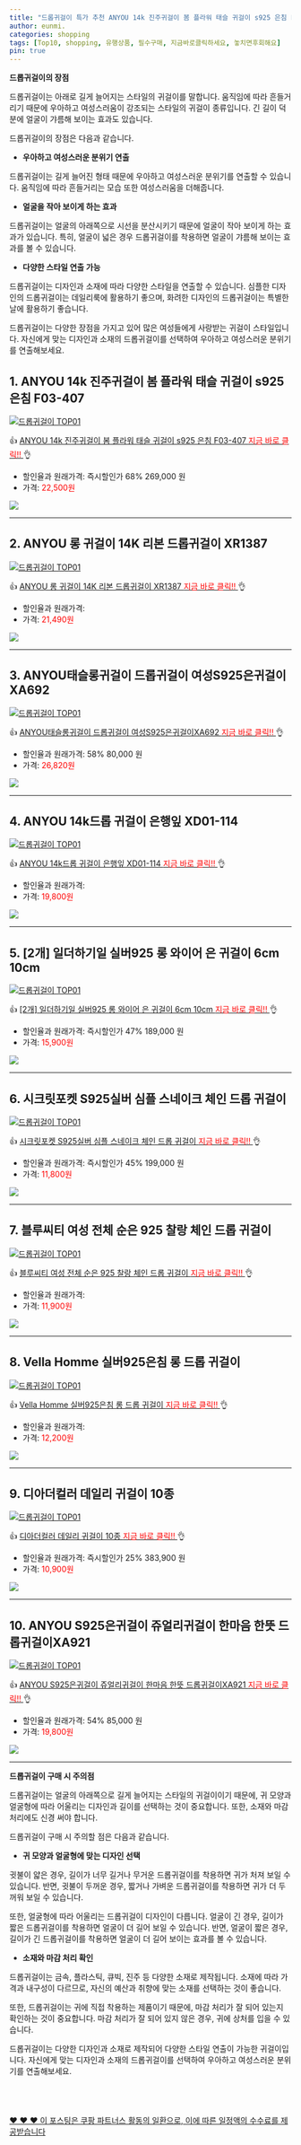 ```yaml
---
title: "드롭귀걸이 특가 추천 ANYOU 14k 진주귀걸이 봄 플라워 태슬 귀걸이 s925 은침 F03-407 비교 장점"
author: eunmi.
categories: shopping
tags: [Top10, shopping, 유행상품, 필수구매, 지금바로클릭하세요, 놓치면후회해요]
pin: true
---
```

**드롭귀걸이의 장점**

드롭귀걸이는 아래로 길게 늘어지는 스타일의 귀걸이를 말합니다. 움직임에 따라 흔들거리기 때문에 우아하고 여성스러움이 강조되는 스타일의 귀걸이 종류입니다. 긴 길이 덕분에 얼굴이 갸름해 보이는 효과도 있습니다.

드롭귀걸이의 장점은 다음과 같습니다.

* **우아하고 여성스러운 분위기 연출**

드롭귀걸이는 길게 늘어진 형태 때문에 우아하고 여성스러운 분위기를 연출할 수 있습니다. 움직임에 따라 흔들거리는 모습 또한 여성스러움을 더해줍니다.

* **얼굴을 작아 보이게 하는 효과**

드롭귀걸이는 얼굴의 아래쪽으로 시선을 분산시키기 때문에 얼굴이 작아 보이게 하는 효과가 있습니다. 특히, 얼굴이 넓은 경우 드롭귀걸이를 착용하면 얼굴이 갸름해 보이는 효과를 볼 수 있습니다.

* **다양한 스타일 연출 가능**

드롭귀걸이는 디자인과 소재에 따라 다양한 스타일을 연출할 수 있습니다. 심플한 디자인의 드롭귀걸이는 데일리룩에 활용하기 좋으며, 화려한 디자인의 드롭귀걸이는 특별한 날에 활용하기 좋습니다.

드롭귀걸이는 다양한 장점을 가지고 있어 많은 여성들에게 사랑받는 귀걸이 스타일입니다. 자신에게 맞는 디자인과 소재의 드롭귀걸이를 선택하여 우아하고 여성스러운 분위기를 연출해보세요.

   

## 1. ANYOU 14k 진주귀걸이 봄 플라워 태슬 귀걸이 s925 은침 F03-407

[![드롭귀걸이 TOP01](https://thumbnail9.coupangcdn.com/thumbnails/remote/230x230ex/image/vendor_inventory/9ebb/9cf1110729ee5d7ecb8727cf9ec4187fa0aa56e517fdfe368fc31b3887a0.jpg)](https://link.coupang.com/re/AFFSDP?lptag=AF3617701&subid=GithubCoopas&pageKey=7274174168&traceid=V0-153&itemId=18558584980&vendorItemId=85696267337)


👍 [ANYOU 14k 진주귀걸이 봄 플라워 태슬 귀걸이 s925 은침 F03-407 <font color=red> 지금 바로 클릭!! </font> ](https://link.coupang.com/re/AFFSDP?lptag=AF3617701&subid=GithubCoopas&pageKey=7274174168&traceid=V0-153&itemId=18558584980&vendorItemId=85696267337) 👌 


- 할인율과 원래가격: 즉시할인가 68%  269,000   원
- 가격: <span style='color:red'>22,500원</span>

[![](/discount_price.png)](https://link.coupang.com/re/AFFSDP?lptag=AF3617701&subid=GithubCoopas&pageKey=7274174168&traceid=V0-153&itemId=18558584980&vendorItemId=85696267337)

---


   

## 2. ANYOU 롱 귀걸이 14K 리본 드롭귀걸이 XR1387

[![드롭귀걸이 TOP01](https://thumbnail7.coupangcdn.com/thumbnails/remote/230x230ex/image/vendor_inventory/f1a2/64936e5eb731cc62d535b7b2f1e061d20b4a5210a15db020c9d6ed984b7e.jpg)](https://link.coupang.com/re/AFFSDP?lptag=AF3617701&subid=GithubCoopas&pageKey=7343754645&traceid=V0-153&itemId=18881794037&vendorItemId=86010224551)


👍 [ANYOU 롱 귀걸이 14K 리본 드롭귀걸이 XR1387 <font color=red> 지금 바로 클릭!! </font> ](https://link.coupang.com/re/AFFSDP?lptag=AF3617701&subid=GithubCoopas&pageKey=7343754645&traceid=V0-153&itemId=18881794037&vendorItemId=86010224551) 👌 


- 할인율과 원래가격: 
- 가격: <span style='color:red'>21,490원</span>

[![](/discount_price.png)](https://link.coupang.com/re/AFFSDP?lptag=AF3617701&subid=GithubCoopas&pageKey=7343754645&traceid=V0-153&itemId=18881794037&vendorItemId=86010224551)

---


   

## 3. ANYOU태슬롱귀걸이 드롭귀걸이 여성S925은귀걸이XA692

[![드롭귀걸이 TOP01](https://thumbnail6.coupangcdn.com/thumbnails/remote/230x230ex/image/vendor_inventory/6d88/9bd95266ac73d0249b86882821e8923e0b167d420da7b58f086418b46bfc.jpg)](https://link.coupang.com/re/AFFSDP?lptag=AF3617701&subid=GithubCoopas&pageKey=7344621697&traceid=V0-153&itemId=18885972560&vendorItemId=86014224839)


👍 [ANYOU태슬롱귀걸이 드롭귀걸이 여성S925은귀걸이XA692 <font color=red> 지금 바로 클릭!! </font> ](https://link.coupang.com/re/AFFSDP?lptag=AF3617701&subid=GithubCoopas&pageKey=7344621697&traceid=V0-153&itemId=18885972560&vendorItemId=86014224839) 👌 


- 할인율과 원래가격: 58%  80,000   원
- 가격: <span style='color:red'>26,820원</span>

[![](/discount_price.png)](https://link.coupang.com/re/AFFSDP?lptag=AF3617701&subid=GithubCoopas&pageKey=7344621697&traceid=V0-153&itemId=18885972560&vendorItemId=86014224839)

---


   

## 4. ANYOU 14k드롭 귀걸이 은행잎 XD01-114

[![드롭귀걸이 TOP01](https://thumbnail6.coupangcdn.com/thumbnails/remote/230x230ex/image/vendor_inventory/33fc/c0f04cecc96918267afc6da2f21d28f6f233735e4caf85b209927da5b570.jpg)](https://link.coupang.com/re/AFFSDP?lptag=AF3617701&subid=GithubCoopas&pageKey=7355823143&traceid=V0-153&itemId=18939736075&vendorItemId=86066247150)


👍 [ANYOU 14k드롭 귀걸이 은행잎 XD01-114 <font color=red> 지금 바로 클릭!! </font> ](https://link.coupang.com/re/AFFSDP?lptag=AF3617701&subid=GithubCoopas&pageKey=7355823143&traceid=V0-153&itemId=18939736075&vendorItemId=86066247150) 👌 


- 할인율과 원래가격: 
- 가격: <span style='color:red'>19,800원</span>

[![](/discount_price.png)](https://link.coupang.com/re/AFFSDP?lptag=AF3617701&subid=GithubCoopas&pageKey=7355823143&traceid=V0-153&itemId=18939736075&vendorItemId=86066247150)

---


   

## 5. [2개] 일더하기일 실버925 롱 와이어 은 귀걸이 6cm 10cm

[![드롭귀걸이 TOP01](https://thumbnail9.coupangcdn.com/thumbnails/remote/230x230ex/image/vendor_inventory/19a5/5f5d044fe1551aac27f8745940730b0405d43c400321061db7bbea695ed0.jpg)](https://link.coupang.com/re/AFFSDP?lptag=AF3617701&subid=GithubCoopas&pageKey=7136002035&traceid=V0-153&itemId=17905388506&vendorItemId=85068133299)


👍 [[2개] 일더하기일 실버925 롱 와이어 은 귀걸이 6cm 10cm <font color=red> 지금 바로 클릭!! </font> ](https://link.coupang.com/re/AFFSDP?lptag=AF3617701&subid=GithubCoopas&pageKey=7136002035&traceid=V0-153&itemId=17905388506&vendorItemId=85068133299) 👌 


- 할인율과 원래가격: 즉시할인가 47%  189,000   원
- 가격: <span style='color:red'>15,900원</span>

[![](/discount_price.png)](https://link.coupang.com/re/AFFSDP?lptag=AF3617701&subid=GithubCoopas&pageKey=7136002035&traceid=V0-153&itemId=17905388506&vendorItemId=85068133299)

---


   

## 6. 시크릿포켓 S925실버 심플 스네이크 체인 드롭 귀걸이

[![드롭귀걸이 TOP01](https://thumbnail10.coupangcdn.com/thumbnails/remote/230x230ex/image/vendor_inventory/549a/b5cf17ccda0c1c6c0261ea266daa65637f1a3a83ae49de4ee78c5572f854.jpg)](https://link.coupang.com/re/AFFSDP?lptag=AF3617701&subid=GithubCoopas&pageKey=7119560174&traceid=V0-153&itemId=17822461730&vendorItemId=84986343600)


👍 [시크릿포켓 S925실버 심플 스네이크 체인 드롭 귀걸이 <font color=red> 지금 바로 클릭!! </font> ](https://link.coupang.com/re/AFFSDP?lptag=AF3617701&subid=GithubCoopas&pageKey=7119560174&traceid=V0-153&itemId=17822461730&vendorItemId=84986343600) 👌 


- 할인율과 원래가격: 즉시할인가 45%  199,000   원
- 가격: <span style='color:red'>11,800원</span>

[![](/discount_price.png)](https://link.coupang.com/re/AFFSDP?lptag=AF3617701&subid=GithubCoopas&pageKey=7119560174&traceid=V0-153&itemId=17822461730&vendorItemId=84986343600)

---


   

## 7. 블루씨티 여성 전체 순은 925 찰랑 체인 드롭 귀걸이

[![드롭귀걸이 TOP01](https://thumbnail6.coupangcdn.com/thumbnails/remote/230x230ex/image/vendor_inventory/7449/e0c952cc57611416b6c1b46a9c7152c3f293fa4e57013f534389a4153f44.png)](https://link.coupang.com/re/AFFSDP?lptag=AF3617701&subid=GithubCoopas&pageKey=7292420114&traceid=V0-153&itemId=18642014779&vendorItemId=85777099745)


👍 [블루씨티 여성 전체 순은 925 찰랑 체인 드롭 귀걸이 <font color=red> 지금 바로 클릭!! </font> ](https://link.coupang.com/re/AFFSDP?lptag=AF3617701&subid=GithubCoopas&pageKey=7292420114&traceid=V0-153&itemId=18642014779&vendorItemId=85777099745) 👌 


- 할인율과 원래가격: 
- 가격: <span style='color:red'>11,900원</span>

[![](/discount_price.png)](https://link.coupang.com/re/AFFSDP?lptag=AF3617701&subid=GithubCoopas&pageKey=7292420114&traceid=V0-153&itemId=18642014779&vendorItemId=85777099745)

---


   

## 8. Vella Homme 실버925은침 롱 드롭 귀걸이

[![드롭귀걸이 TOP01](https://thumbnail7.coupangcdn.com/thumbnails/remote/230x230ex/image/vendor_inventory/952c/aed3ddc26889e2791e9af45630a46d046058dc10fbc49af74ee943e9fed0.jpg)](https://link.coupang.com/re/AFFSDP?lptag=AF3617701&subid=GithubCoopas&pageKey=7421086748&traceid=V0-153&itemId=19250478913&vendorItemId=86366194012)


👍 [Vella Homme 실버925은침 롱 드롭 귀걸이 <font color=red> 지금 바로 클릭!! </font> ](https://link.coupang.com/re/AFFSDP?lptag=AF3617701&subid=GithubCoopas&pageKey=7421086748&traceid=V0-153&itemId=19250478913&vendorItemId=86366194012) 👌 


- 할인율과 원래가격: 
- 가격: <span style='color:red'>12,200원</span>

[![](/discount_price.png)](https://link.coupang.com/re/AFFSDP?lptag=AF3617701&subid=GithubCoopas&pageKey=7421086748&traceid=V0-153&itemId=19250478913&vendorItemId=86366194012)

---


   

## 9. 디아더컬러 데일리 귀걸이 10종

[![드롭귀걸이 TOP01](https://thumbnail10.coupangcdn.com/thumbnails/remote/230x230ex/image/vendor_inventory/26d5/a6680919fd00481afbbaa98d683f982b6fa05fc8583698cd73683b35d1a2.jpg)](https://link.coupang.com/re/AFFSDP?lptag=AF3617701&subid=GithubCoopas&pageKey=7116559974&traceid=V0-153&itemId=17806613574&vendorItemId=84970629376)


👍 [디아더컬러 데일리 귀걸이 10종 <font color=red> 지금 바로 클릭!! </font> ](https://link.coupang.com/re/AFFSDP?lptag=AF3617701&subid=GithubCoopas&pageKey=7116559974&traceid=V0-153&itemId=17806613574&vendorItemId=84970629376) 👌 


- 할인율과 원래가격: 즉시할인가 25%  383,900   원
- 가격: <span style='color:red'>10,900원</span>

[![](/discount_price.png)](https://link.coupang.com/re/AFFSDP?lptag=AF3617701&subid=GithubCoopas&pageKey=7116559974&traceid=V0-153&itemId=17806613574&vendorItemId=84970629376)

---


   

## 10. ANYOU S925은귀걸이 쥬얼리귀걸이 한마음 한뜻 드롭귀걸이XA921

[![드롭귀걸이 TOP01](https://thumbnail9.coupangcdn.com/thumbnails/remote/230x230ex/image/vendor_inventory/276f/b108beec50a270403b13e8f3794ca2a3b58d5718ed1aa6db0c2254ce0d5f.jpg)](https://link.coupang.com/re/AFFSDP?lptag=AF3617701&subid=GithubCoopas&pageKey=7356210703&traceid=V0-153&itemId=18941455514&vendorItemId=87090084873)


👍 [ANYOU S925은귀걸이 쥬얼리귀걸이 한마음 한뜻 드롭귀걸이XA921 <font color=red> 지금 바로 클릭!! </font> ](https://link.coupang.com/re/AFFSDP?lptag=AF3617701&subid=GithubCoopas&pageKey=7356210703&traceid=V0-153&itemId=18941455514&vendorItemId=87090084873) 👌 


- 할인율과 원래가격: 54%  85,000   원
- 가격: <span style='color:red'>19,800원</span>

[![](/discount_price.png)](https://link.coupang.com/re/AFFSDP?lptag=AF3617701&subid=GithubCoopas&pageKey=7356210703&traceid=V0-153&itemId=18941455514&vendorItemId=87090084873)

---
**드롭귀걸이 구매 시 주의점**

드롭귀걸이는 얼굴의 아래쪽으로 길게 늘어지는 스타일의 귀걸이이기 때문에, 귀 모양과 얼굴형에 따라 어울리는 디자인과 길이를 선택하는 것이 중요합니다. 또한, 소재와 마감 처리에도 신경 써야 합니다.

드롭귀걸이 구매 시 주의할 점은 다음과 같습니다.

* **귀 모양과 얼굴형에 맞는 디자인 선택**

귓불이 얇은 경우, 길이가 너무 길거나 무거운 드롭귀걸이를 착용하면 귀가 처져 보일 수 있습니다. 반면, 귓불이 두꺼운 경우, 짧거나 가벼운 드롭귀걸이를 착용하면 귀가 더 두꺼워 보일 수 있습니다.

또한, 얼굴형에 따라 어울리는 드롭귀걸이 디자인이 다릅니다. 얼굴이 긴 경우, 길이가 짧은 드롭귀걸이를 착용하면 얼굴이 더 길어 보일 수 있습니다. 반면, 얼굴이 짧은 경우, 길이가 긴 드롭귀걸이를 착용하면 얼굴이 더 길어 보이는 효과를 볼 수 있습니다.

* **소재와 마감 처리 확인**

드롭귀걸이는 금속, 플라스틱, 큐빅, 진주 등 다양한 소재로 제작됩니다. 소재에 따라 가격과 내구성이 다르므로, 자신의 예산과 취향에 맞는 소재를 선택하는 것이 좋습니다.

또한, 드롭귀걸이는 귀에 직접 착용하는 제품이기 때문에, 마감 처리가 잘 되어 있는지 확인하는 것이 중요합니다. 마감 처리가 잘 되어 있지 않은 경우, 귀에 상처를 입을 수 있습니다.

드롭귀걸이는 다양한 디자인과 소재로 제작되어 다양한 스타일 연출이 가능한 귀걸이입니다. 자신에게 맞는 디자인과 소재의 드롭귀걸이를 선택하여 우아하고 여성스러운 분위기를 연출해보세요.<br><br><br><br><br> [ ❤ ❤ ❤ 이 포스팅은 쿠팡 파트너스 활동의 일환으로, 이에 따른 일정액의 수수료를 제공받습니다](https://link.coupang.com/a/bcEFyh)